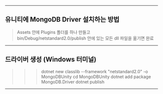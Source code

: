 * * *
## 유니티에 MongoDB Driver 설치하는 방법
> Assets 안에 Plugins 폴더를 하나 만들고
> bin/Debug/netstandard2.0/publish 안에 있는 모든 dll 파일을 옮기면 완료
* * *
## 드라이버 생성 (Windows 터미널)
> >> dotnet new classlib --framework "netstandard2.0" -o MongoDBUnity
> >> cd MongoDBUnity
> >> dotnet add package MongoDB.Driver
> >> dotnet publish
* * *